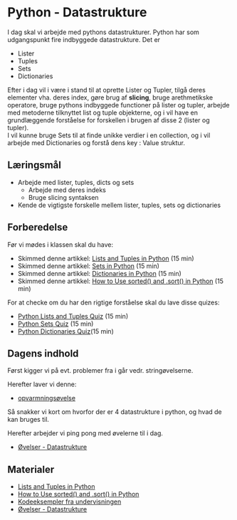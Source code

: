 # Python - Datastrukture

I dag skal vi arbejde med pythons datastrukturer. Python har som udgangspunkt fire indbyggede datastrukture. Det er 
* Lister 
* Tuples 
* Sets 
* Dictionaries

Efter i dag vil i være i stand til at oprette Lister og Tupler, tilgå deres elementer vha. deres index, gøre brug af **slicing**, bruge arethmetikske operatore, bruge pythons indbyggede functioner på lister og tupler, arbejde med metoderne tilknyttet list og tuple objekterne, og i vil have en grundlæggende forståelse for forskellen i brugen af disse 2 (lister og tupler).     
I vil kunne bruge Sets til at finde unikke verdier i en collection, og i vil arbejde med Dictionaries og forstå dens key : Value struktur.

## Læringsmål
- Arbejde med lister, tuples, dicts og sets
    - Arbejde med deres indeks
    - Bruge slicing syntaksen
- Kende de vigtigste forskelle mellem lister, tuples, sets og dictionaries

## Forberedelse
Før vi mødes i klassen skal du have:

* Skimmed denne artikkel: [Lists and Tuples in Python](https://realpython.com/python-lists-tuples/) (15 min)
* Skimmed denne artikkel: [Sets in Python](https://realpython.com/python-sets/) (15 min)
* Skimmed denne artikkel: [Dictionaries in Python](https://realpython.com/python-dicts/) (15 min)
* Skimmed denne artikkel: [How to Use sorted() and .sort() in Python](https://realpython.com/python-sort/) (15 min)

For at checke om du har den rigtige forståelse skal du lave disse quizes:

* [Python Lists and Tuples Quiz](https://realpython.com/quizzes/python-lists-tuples/) (15 min) 
* [Python Sets Quiz](https://realpython.com/quizzes/python-sets/) (15 min)
* [Python Dictionaries Quiz](https://realpython.com/quizzes/python-dicts/)(15 min)

## Dagens indhold   
Først kigger vi på evt. problemer fra i går vedr. stringøvelserne.

Herefter laver vi denne: 

* [opvarmningsøvelse](warm_up.ipynb) 

Så snakker vi kort om hvorfor der er 4 datastrukture i python, og hvad de kan bruges til. 

Herefter arbejder vi ping pong med øvelerne til i dag.

* [Øvelser - Datastrukture](exercises.md)

## Materialer
* [Lists and Tuples in Python](https://realpython.com/python-lists-tuples/)
* [How to Use sorted() and .sort() in Python](https://realpython.com/python-sort/)
* [Kodeeksempler fra undervisningen](kodeeksempler.ipynb)
* [Øvelser - Datastrukture](exercises.md)

